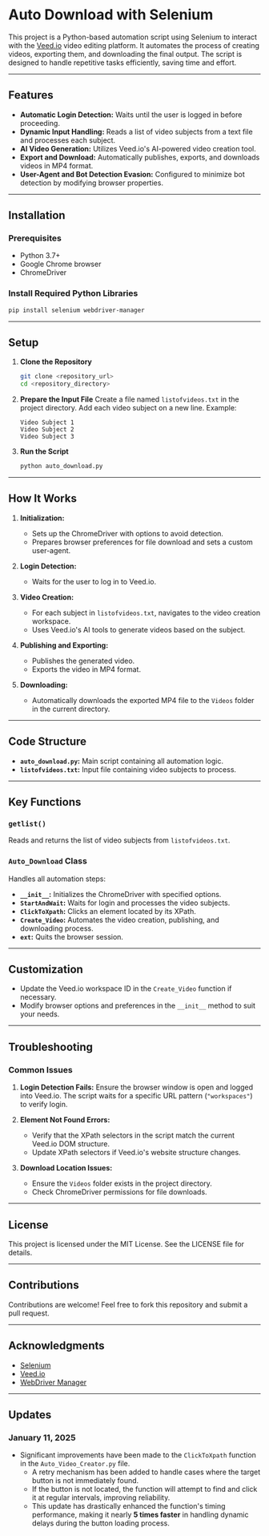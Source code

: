 # Auto Download with Selenium

This project is a Python-based automation script using Selenium to interact with the [Veed.io](https://www.veed.io/) video editing platform. It automates the process of creating videos, exporting them, and downloading the final output. The script is designed to handle repetitive tasks efficiently, saving time and effort.

---

## Features

- **Automatic Login Detection:** Waits until the user is logged in before proceeding.
- **Dynamic Input Handling:** Reads a list of video subjects from a text file and processes each subject.
- **AI Video Generation:** Utilizes Veed.io's AI-powered video creation tool.
- **Export and Download:** Automatically publishes, exports, and downloads videos in MP4 format.
- **User-Agent and Bot Detection Evasion:** Configured to minimize bot detection by modifying browser properties.

---

## Installation

### Prerequisites
- Python 3.7+
- Google Chrome browser
- ChromeDriver

### Install Required Python Libraries

```bash
pip install selenium webdriver-manager
```

---

## Setup

1. **Clone the Repository**
   ```bash
   git clone <repository_url>
   cd <repository_directory>
   ```

2. **Prepare the Input File**
   Create a file named `listofvideos.txt` in the project directory. Add each video subject on a new line. Example:
   ```
   Video Subject 1
   Video Subject 2
   Video Subject 3
   ```

3. **Run the Script**
   ```bash
   python auto_download.py
   ```

---

## How It Works

1. **Initialization:**
   - Sets up the ChromeDriver with options to avoid detection.
   - Prepares browser preferences for file download and sets a custom user-agent.

2. **Login Detection:**
   - Waits for the user to log in to Veed.io.

3. **Video Creation:**
   - For each subject in `listofvideos.txt`, navigates to the video creation workspace.
   - Uses Veed.io's AI tools to generate videos based on the subject.

4. **Publishing and Exporting:**
   - Publishes the generated video.
   - Exports the video in MP4 format.

5. **Downloading:**
   - Automatically downloads the exported MP4 file to the `Videos` folder in the current directory.

---

## Code Structure

- **`auto_download.py`:** Main script containing all automation logic.
- **`listofvideos.txt`:** Input file containing video subjects to process.

---

## Key Functions

### `getlist()`
Reads and returns the list of video subjects from `listofvideos.txt`.

### `Auto_Download` Class
Handles all automation steps:
- **`__init__`:** Initializes the ChromeDriver with specified options.
- **`StartAndWait`:** Waits for login and processes the video subjects.
- **`ClickToXpath`:** Clicks an element located by its XPath.
- **`Create_Video`:** Automates the video creation, publishing, and downloading process.
- **`ext`:** Quits the browser session.

---

## Customization
- Update the Veed.io workspace ID in the `Create_Video` function if necessary.
- Modify browser options and preferences in the `__init__` method to suit your needs.

---

## Troubleshooting

### Common Issues

1. **Login Detection Fails:**
   Ensure the browser window is open and logged into Veed.io. The script waits for a specific URL pattern (`"workspaces"`) to verify login.

2. **Element Not Found Errors:**
   - Verify that the XPath selectors in the script match the current Veed.io DOM structure.
   - Update XPath selectors if Veed.io's website structure changes.

3. **Download Location Issues:**
   - Ensure the `Videos` folder exists in the project directory.
   - Check ChromeDriver permissions for file downloads.

---

## License

This project is licensed under the MIT License. See the LICENSE file for details.

---

## Contributions

Contributions are welcome! Feel free to fork this repository and submit a pull request.

---

## Acknowledgments

- [Selenium](https://www.selenium.dev/)
- [Veed.io](https://www.veed.io/)
- [WebDriver Manager](https://pypi.org/project/webdriver-manager/)



----------------


## Updates

### January 11, 2025

- Significant improvements have been made to the `ClickToXpath` function in the `Auto_Video_Creator.py` file.  
  - A retry mechanism has been added to handle cases where the target button is not immediately found.  
  - If the button is not located, the function will attempt to find and click it at regular intervals, improving reliability.  
  - This update has drastically enhanced the function's timing performance, making it nearly **5 times faster** in handling dynamic delays during the button loading process.

